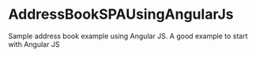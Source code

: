 AddressBookSPAUsingAngularJs
============================

Sample address book example using Angular JS. A good example to start with Angular JS

